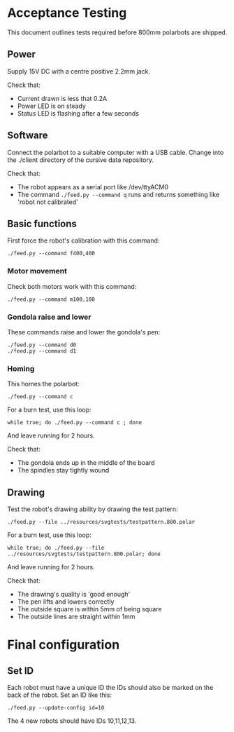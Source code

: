 # Acceptance Testing

This document outlines tests required before 800mm polarbots are shipped.

## Power

Supply 15V DC with a centre positive 2.2mm jack. 

Check that:

* Current drawn is less that 0.2A
* Power LED is on steady
* Status LED is flashing after a few seconds

## Software

Connect the polarbot to a suitable computer with a USB cable. Change into the ./client directory of the cursive data repository.

Check that:

* The robot appears as a serial port like /dev/ttyACM0
* The command `./feed.py --command q` runs and returns something like 'robot not calibrated'

## Basic functions

First force the robot's calibration with this command:

    ./feed.py --command f400,400

### Motor movement

Check both motors work with this command:

    ./feed.py --command m100,100

### Gondola raise and lower

These commands raise and lower the gondola's pen:

    ./feed.py --command d0
    ./feed.py --command d1

### Homing

This homes the polarbot:

    ./feed.py --command c

For a burn test, use this loop:

    while true; do ./feed.py --command c ; done

And leave running for 2 hours.

Check that:

* The gondola ends up in the middle of the board 
* The spindles stay tightly wound

## Drawing

Test the robot's drawing ability by drawing the test pattern:

    ./feed.py --file ../resources/svgtests/testpattern.800.polar

For a burn test, use this loop:

    while true; do ./feed.py --file ../resources/svgtests/testpattern.800.polar; done

And leave running for 2 hours.

Check that:

* The drawing's quality is 'good enough'
* The pen lifts and lowers correctly
* The outside square is within 5mm of being square
* The outside lines are straight within 1mm

# Final configuration

## Set ID

Each robot must have a unique ID the IDs should also be marked on the back of the robot.
Set an ID like this:

    ./feed.py --update-config id=10

The 4 new robots should have IDs 10,11,12,13.
